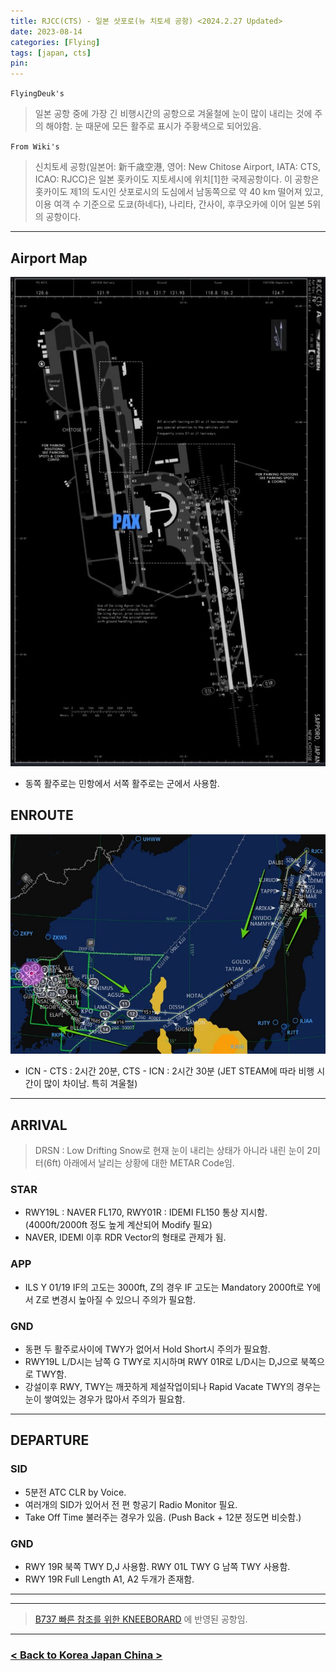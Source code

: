 ```yaml
---
title: RJCC(CTS) - 일본 삿포로(뉴 치토세 공항) <2024.2.27 Updated>
date: 2023-08-14
categories: [Flying]
tags: [japan, cts]
pin:
---
```


`FlyingDeuk's`
> 일본 공항 중에 가장 긴 비행시간의 공항으로 겨울철에 눈이 많이 내리는 것에 주의 해야함. 눈 때문에 모든 활주로 표시가 주황색으로 되어있음. 

`From Wiki's`
>신치토세 공항(일본어: 新千歳空港, 영어: New Chitose Airport, IATA: CTS, ICAO: RJCC)은 일본 홋카이도 지토세시에 위치[1]한 국제공항이다. 이 공항은 홋카이도 제1의 도시인 삿포로시의 도심에서 남동쪽으로 약 40 km 떨어져 있고, 이용 여객 수 기준으로 도쿄(하네다), 나리타, 간사이, 후쿠오카에 이어 일본 5위의 공항이다.

-------

## Airport Map
![cts](/img/flying/airport/cts_ap.jpg)
- 동쪽 활주로는 민항에서 서쪽 활주로는 군에서 사용함. 

## ENROUTE
![cts](/img/flying/airport/icncts.jpg)
- ICN - CTS : 2시간 20분, CTS - ICN : 2시간 30분 (JET STEAM에 따라 비행 시간이 많이 차이남. 특히 겨울철)


-------

## ARRIVAL
> DRSN : Low Drifting Snow로 현재 눈이 내리는 상태가 아니라 내린 눈이 2미터(6ft) 아래에서 날리는 상황에 대한 METAR Code임. 

### STAR
- RWY19L : NAVER FL170, RWY01R : IDEMI FL150 통상 지시함. (4000ft/2000ft 정도 높게 계산되어 Modify 필요)
- NAVER, IDEMI 이후 RDR Vector의 형태로 관제가 됨. 

### APP
- ILS Y 01/19 IF의 고도는 3000ft, Z의 경우 IF 고도는 Mandatory 2000ft로 Y에서 Z로 변경시 높아질 수 있으니 주의가 필요함. 


### GND
- 동편 두 활주로사이에 TWY가 없어서 Hold Short시 주의가 필요함. 
- RWY19L L/D시는 남쪽 G TWY로 지시하며 RWY 01R로 L/D시는 D,J으로 북쪽으로 TWY함. 
- 강설이후 RWY, TWY는 깨끗하게 제설작업이되나 Rapid Vacate TWY의 경우는 눈이 쌓여있는 경우가 많아서 주의가 필요함. 


------

## DEPARTURE
### SID
- 5분전 ATC CLR by Voice. 
- 여러개의 SID가 있어서 전 편 항공기 Radio Monitor 필요. 
- Take Off Time 불러주는 경우가 있음. (Push Back + 12분 정도면 비슷함.)


### GND 
- RWY 19R 북쪽 TWY D,J 사용함. RWY 01L TWY G 남쪽 TWY 사용함. 
- RWY 19R Full Length A1, A2 두개가 존재함. 

-------

----

> [B737 빠른 참조를 위한 KNEEBORARD](/posts/B737-kneeboard/) 에 반영된 공항임. 

----

### [< Back to Korea Japan China >](/posts/KoreaJapanChina/)
